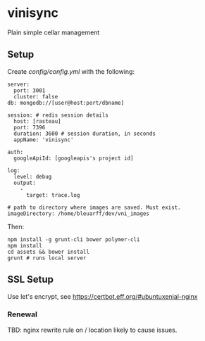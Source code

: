 # vinisync
Plain simple cellar management

## Setup
Create *config/config.yml* with the following:

    server:
      port: 3001
      cluster: false
    db: mongodb://[user@host:port/dbname]

    session: # redis session details
      host: [rasteau]
      port: 7396
      duration: 3600 # session duration, in seconds
      appName: 'vinisync'

    auth:
      googleApiId: [googleapis's project id]

    log:
      level: debug
      output:
        -
          target: trace.log

    # path to directory where images are saved. Must exist.
    imageDirectory: /home/bleuarff/dev/vni_images  

Then:

    npm install -g grunt-cli bower polymer-cli
    npm install
    cd assets && bower install
    grunt # runs local server

## SSL Setup

Use let's encrypt, see https://certbot.eff.org/#ubuntuxenial-nginx

### Renewal

TBD: nginx rewrite rule on / location likely to cause issues.
